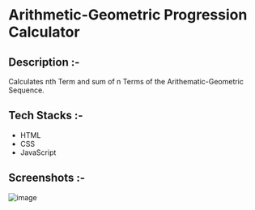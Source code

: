 # Arithmetic-Geometric Progression Calculator

## Description :-

Calculates nth Term and sum of n Terms of the Arithematic-Geometric Sequence.

## Tech Stacks :-

- HTML
- CSS
- JavaScript

## Screenshots :-

![image](https://github.com/Rakesh9100/CalcDiverse/assets/168436423/d625786c-1bc7-4b5e-8e28-fc9b4e27436e)
